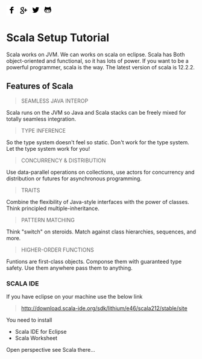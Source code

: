 
[![facebook][1.1]][1]
[![google-plus][1.2]][2]
[![twitter][1.3]][3]
[![github][1.4]][4]

[1.1]: https://github.com/nagendramca2011/Scala/blob/master/social/facebook.png 
[1.2]: https://github.com/nagendramca2011/Scala/blob/master/social/google-plus.png
[1.3]: https://github.com/nagendramca2011/Scala/blob/master/social/twitter.png 
[1.4]: https://github.com/nagendramca2011/Scala/blob/master/social/github.png 

[1]: https://www.facebook.com/nagendramca4u
[2]: https://plus.google.com/u/0/107349924696808464956
[3]: https://twitter.com/nagendramca2011
[4]: https://github.com/nagendramca2011

Scala Setup Tutorial
=========================== 
Scala works on JVM. 
We can works on scala on eclipse. 
Scala has Both object-oriented and functional, so it has lots of power. If you want to be a powerful programmer, scala is the way. The latest version of scala is 12.2.2.

## Features of Scala
> SEAMLESS JAVA INTEROP

Scala runs on the JVM so Java and Scala stacks can be freely mixed for totally seamless integration.
> TYPE INFERENCE

So the type system doesn't feel so static. Don't work for the type system. Let the type system work for you!
> CONCURRENCY & DISTRIBUTION

Use data-parallel operations on collections, use actors for concurrency and distribution or futures for asynchronous programming.
> TRAITS

Combine the flexibility of Java-style interfaces with the power of classes. Think principled multiple-inheritance.
> PATTERN MATCHING

Think "switch" on steroids. Match against class hierarchies, sequences, and more.

> HIGHER-ORDER FUNCTIONS

Funtions are first-class objects. Componse them with guaranteed type safety. Use them anywhere pass them to anything.

### SCALA IDE

If you have eclipse on your machine use the below link

> http://download.scala-ide.org/sdk/lithium/e46/scala212/stable/site

You need to install

* Scala IDE for Eclipse
* Scala Worksheet

Open perspective see Scala there...



